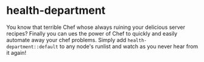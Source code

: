 # health-department
You know that terrible Chef whose always ruining your delicious server recipes? Finally you can ues the power of Chef to quickly and easily automate away your chef problems. Simply add `health-department::default` to any node's runlist and watch as you never hear from it again!
